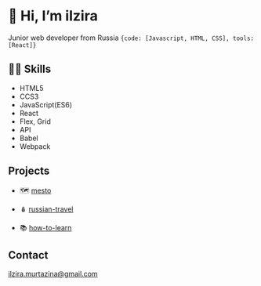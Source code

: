 #  👋 Hi, I’m ilzira 
Junior web developer from Russia
`{code: [Javascript, HTML, CSS], tools: [React]}`

👩‍💻 Skills 
 ------
- HTML5 
- CCS3
- JavaScript(ES6)
- React
- Flex, Grid
- API
- Babel
- Webpack

Projects
------
- 🗺 [mesto](https://ilzira-mur.github.io/mesto/src/index.html)

- 🪆 [russian-travel](https://ilzira-mur.github.io/russian-travel/index.html)

- 📚 [how-to-learn](https://ilzira-mur.github.io/how-to-learn/)

Contact
------

ilzira.murtazina@gmail.com

<!---
ilzira-mur/ilzira-mur is a ✨ special ✨ repository because its `README.md` (this file) appears on your GitHub profile.
You can click the Preview link to take a look at your changes.
--->
